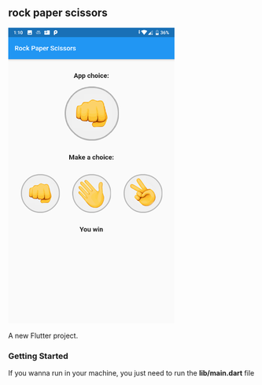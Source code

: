 ## rock paper scissors

![Rock Paper Scissors app]('/../assets/appDesign3.png)

A new Flutter project.

### Getting Started

If you wanna run in your machine, you just need to run the **lib/main.dart** file